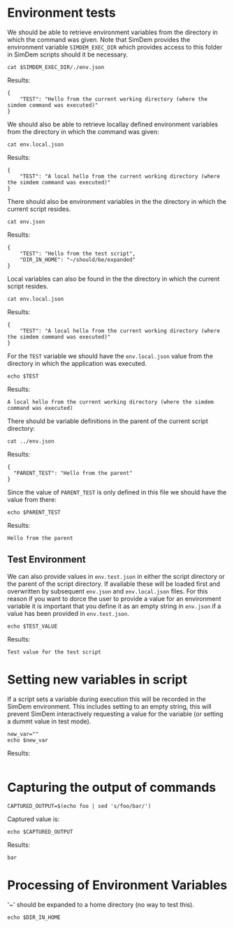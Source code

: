 # Environment tests

We should be able to retrieve environment variables from the directory
in which the command was given. Note that SimDem provides the
environment variable `SIMDEM_EXEC_DIR` which provides access to this
folder in SimDem scripts should it be necessary.

```
cat $SIMDEM_EXEC_DIR/./env.json
```

Results:

```
{
    "TEST": "Hello from the current working directory (where the simdem command was executed)"
}
```

We should also be able to retrieve locallay defined environment
variables from the directory in which the command was given:


```
cat env.local.json
```

Results:

```
{
    "TEST": "A local hello from the current working directory (where the simdem command was executed)"
}
```

There should also be environment variables in the the directory in
which the current script resides.

```
cat env.json
```

Results:

```
{
    "TEST": "Hello from the test script",
    "DIR_IN_HOME": "~/should/be/expanded"
}
```

Local variables can also be found in the the directory in which the
current script resides.

```
cat env.local.json
```

Results:

```
{
    "TEST": "A local hello from the current working directory (where the simdem command was executed)"
}
```

For the `TEST` variable we should have the `env.local.json` value from
the directory in which the application was executed.

```
echo $TEST
```

Results:

```
A local hello from the current working directory (where the simdem command was executed)
```

There should be variable definitions in the parent of the
current script directory:

```
cat ../env.json
```

Results:

```
{
  "PARENT_TEST": "Hello from the parent"
}
```

Since the value of `PARENT_TEST` is only defined in this file we
should have the value from there:

```
echo $PARENT_TEST
```

Results:

```
Hello from the parent
```

## Test Environment

We can also provide values in `env.test.json` in either the script
directory or the parent of the script directory. If available these
will be loaded first and overwritten by subsequent `env.json` and
`env.local.json` files. For this reason if you want to dorce the user
to provide a value for an environment variable it is important that
you define it as an empty string in `env.json` if a value has been
provided in `env.test.json`.


```
echo $TEST_VALUE
```

Results:

```
Test value for the test script
```

# Setting new variables in script

If a script sets a variable during execution this will be recorded in
the SimDem environment. This includes setting to an empty string, this
will prevent SimDem interactively requesting a value for the variable
(or setting a dummt value in test mode).

```
new_var=""
echo $new_var
```

Results:

```
```

# Capturing the output of commands

```
CAPTURED_OUTPUT=$(echo foo | sed 's/foo/bar/')
```

Captured value is:

```
echo $CAPTURED_OUTPUT
```

Results:

```
bar
```

# Processing of Environment Variables

'~' should be expanded to a home directory (no way to test this).

```
echo $DIR_IN_HOME
```
